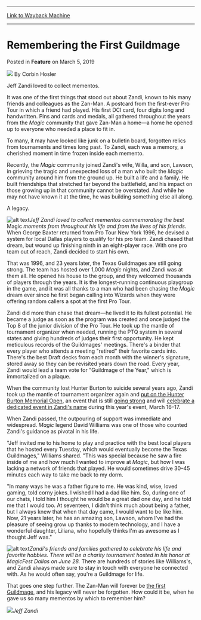 
---
[Link to Wayback Machine](https://web.archive.org/web/20190305160304/https://magic.wizards.com/en/articles/archive/feature/remembering-first-guildmage-2019-03-05)

[_metadata_:wayback_url]:- "https://magic.wizards.com/en/articles/archive/feature/remembering-first-guildmage-2019-03-05"
[_metadata_:wayback_raw_url]:- "https://web.archive.org/web/20190305160304id_/https://magic.wizards.com/en/articles/archive/feature/remembering-first-guildmage-2019-03-05"
[_metadata_:wayback_capture_timestamp]:- "2019-03-05 16:03:04+00:00"
[_metadata_:description]:- "Jeff Zandi touched the lives of thousands of Magic players over more than two decades. He built for them a community; he built them a home."
[_metadata_:generator]:- "Drupal 7 (http://drupal.org)"
---


Remembering the First Guildmage
===============================



 Posted in **Feature**
 on March 5, 2019 






![](https://media.magic.wizards.com/styles/auth_small/public/images/person/hosler.jpg)
By Corbin Hosler











Jeff Zandi loved to collect mementos.


It was one of the first things that stood out about Zandi, known to his many friends and colleagues as the Zan-Man. A postcard from the first-ever Pro Tour in which a friend had played. His first DCI card, four digits long and handwritten. Pins and cards and medals, all gathered throughout the years from the *Magic* community that gave Zan-Man a home—a home he opened up to everyone who needed a place to fit in.


To many, it may have looked like junk on a bulletin board, forgotten relics from tournaments and times long past. To Zandi, each was a memory, a cherished moment in time frozen inside each memento.


Recently, the *Magic* community joined Zandi's wife, Willa, and son, Lawson, in grieving the tragic and unexpected loss of a man who built the *Magic* community around him from the ground up. He built a life and a family. He built friendships that stretched far beyond the battlefield, and his impact on those growing up in that community cannot be overstated. And while he may not have known it at the time, he was building something else all along.


A legacy.



![alt text](https://media.wizards.com/2017/images/daily/ML20170321_BB.jpg)*Jeff Zandi loved to collect mementos commemorating the best* Magic *moments from throughout his life and from the lives of his friends.*
When George Baxter returned from Pro Tour New York 1996, he devised a system for local Dallas players to qualify for his pro team. Zandi chased that dream, but wound up finishing ninth in an eight-player race. With one pro team out of reach, Zandi decided to start his own.


That was 1996, and 23 years later, the Texas Guildmages are still going strong. The team has hosted over 1,000 *Magic* nights, and Zandi was at them all. He opened his house to the group, and they welcomed thousands of players through the years. It is the longest-running continuous playgroup in the game, and it was all thanks to a man who had been chasing the *Magic* dream ever since he first began calling into Wizards when they were offering random callers a spot at the first Pro Tour.


Zandi did more than chase that dream—he lived it to its fullest potential. He became a judge as soon as the program was created and once judged the Top 8 of the junior division of the Pro Tour. He took up the mantle of tournament organizer when needed, running the PTQ system in several states and giving hundreds of judges their first opportunity. He kept meticulous records of the Guildmages' meetings. There's a binder that every player who attends a meeting "retired" their favorite cards into. There's the best Draft decks from each month with the winner's signature, stored away so they can be revisited years down the road. Every year, Zandi would lead a team vote for "Guildmage of the Year," which is immortalized on a plaque.


When the community lost Hunter Burton to suicide several years ago, Zandi took up the mantle of tournament organizer again and [put on the Hunter Burton Memorial Open](https://magic.wizards.com/en/articles/archive/magic-lifestyle/more-memory-2016-04-11), an event that is still [going strong](https://hunterburtonmemorialopen.com/) and will [celebrate a dedicated event in Zandi's name](https://hunterburtonmemorialopen.com/2019/02/22/the-legend-lives-on-jeff-zandi/) during this year's event, March 16–17.


When Zandi passed, the outpouring of support was immediate and widespread. *Magic* legend David Williams was one of those who counted Zandi's guidance as pivotal in his life.


"Jeff invited me to his home to play and practice with the best local players that he hosted every Tuesday, which would eventually become the Texas Guildmages," Williams shared. "This was special because he saw a fire inside of me and how much I wanted to improve at *Magic*, but how I was lacking a network of friends that played. He would sometimes drive 30–45 minutes each way to take me back to my dorm.


"In many ways he was a father figure to me. He was kind, wise, loved gaming, told corny jokes. I wished I had a dad like him. So, during one of our chats, I told him I thought he would be a great dad one day, and he told me that I would too. At seventeen, I didn't think much about being a father, but I always knew that when that day came, I would want to be like him. Now, 21 years later, he has an amazing son, Lawson, whom I've had the pleasure of seeing grow up thanks to modern technology, and I have a wonderful daughter, Liliana, who hopefully thinks I'm as awesome as I thought Jeff was."



![alt text](https://media.wizards.com/2019/images/daily/FEAT20190305_Table.jpg)*Zandi's friends and families gathered to celebrate his life and favorite hobbies. There will be a charity tournament hosted in his honor at MagicFest Dallas on June 28.*
There are hundreds of stories like Williams's, and Zandi always made sure to stay in touch with everyone he connected with. As he would often say, you're a Guildmage for life.


That goes one step further. The Zan-Man will forever be [the first Guildmage](https://magic.wizards.com/en/articles/archive/magic-lifestyle/first-guildmage-2017-03-21), and his legacy will never be forgotten. How could it be, when he gave us so many mementos by which to remember him?



![](https://media.wizards.com/2017/images/daily/ML20170321_Zandi.jpg)*Jeff Zandi*





